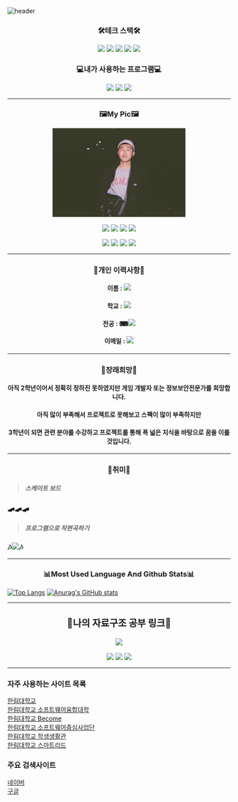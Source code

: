 
![header](https://capsule-render.vercel.app/api?text=Hyuk&nbsp;Jun&nbsp;Ji&animation=fadeIn&type=waving&height=300&width=1000&fontSize=100&color=gradient)
### <p align="center">🛠테크 스택🛠</p>  

<p align="center"><img src="https://img.shields.io/badge/C-A8B9CC?style=for-the-badge&logo=C&logoColor=white"/>
<img src="https://img.shields.io/badge/HTML5-E34F26?style=for-the-badge&logo=HTML5&logoColor=white"/>
<a href="https://www.python.org/"><img src="https://img.shields.io/badge/Python-3776AB?style=for-the-badge&logo=Python&logoColor=white"/></a>
<img src="https://img.shields.io/badge/C++-00599C?style=for-the-badge&logo=c%2B%2B&logoColor=white"/>
<a href="https://www.java.com/ko/"><img src="https://img.shields.io/badge/Java-007396?style=for-the-badge&logo=Java&logoColor=white"/></a></p> 

### <p align="center">💻내가 사용하는 프로그램💻</p> 
<p align="center"><a href="https://www.eclipse.org/"><img src="https://img.shields.io/badge/Eclipse-2C2255?style=for-the-badge&logo=Eclipse IDE&logoColor=white"/></a>
<a href="https://code.visualstudio.com/"><img src="https://img.shields.io/badge/Visual Studio Code-007ACC?style=for-the-badge&logo=Visual Studio Code&logoColor=white"/></a>
<img src="https://img.shields.io/badge/Linux-FCC624?style=for-the-badge&logo=Linux&logoColor=white"/></p> 

----------------------  

### <p align="center">🖼My Pic🖼</p>
<p align="center"><img src=mypic.jpg height=200 width=300></p>
<p align="center"><a href="https://www.instagram.com/eden_hyukjun/"><img src="https://img.shields.io/badge/Instagram-E4405F?style=for-the-badge&logo=Instagram&logoColor=white"/></a>
<a href="https://www.facebook.com/profile.php?id=100004091179797"><img src="https://img.shields.io/badge/Facebook-1877F2?style=for-the-badge&logo=Facebook&logoColor=white"/></a>
<a href="mailto:whrnjsrkdls@gmail.com"><img src="https://img.shields.io/badge/My&nbsp;Gmail-E6E6FA?style=for-the-badge&logo=Gmail&logoColor=EA4335"/></a>
<a href="https://github.com/HyukJunJi"><img src="https://img.shields.io/badge/My&nbsp;GitHub-black?style=for-the-badge&logo=GitHub&logoColor=white"/></a></p>
<p align="center"><img src="https://img.shields.io/github/watchers/HyukJunJi/RESUME?style=social"/></a>
<img src="https://img.shields.io/github/stars/HyukJunJi?style=social"/></a>
<img src="https://img.shields.io/github/followers/HyukJunJi?style=social"/></a>
<img src="https://img.shields.io/github/forks/HyukJunJi/RESUME?style=social"/></a></p>


---------
                 
### <p align="center">👦개인 이력사항👦</p>
#### <p align="center">이름 : <a href="https://github.com/HyukJunJi"><img src="https://img.shields.io/badge/지혁준-white?style=for-the-badge"/></a></p>
#### <p align="center">학교 : <a href="https://www.hallym.ac.kr/"><img src="https://img.shields.io/badge/한림대학교-white?style=for-the-badge"/></a></p>
#### <p align="center">전공 : ⌨<a href="https://sw.hallym.ac.kr/index.php?mp=2_3"><img src="https://img.shields.io/badge/콘텐츠 IT-white?style=for-the-badge"/></a></p>
#### <p align="center">이메일 : <a href="mailto:whrnjsrkdls@gmail.com"><img src="https://img.shields.io/badge/My&nbsp;Gmail-white?style=for-the-badge&logo=Gmail&logoColor=EA4335"/></a></p>
--------  
### <p align="center">🎈장래희망🎈</p>
#### <p align="center">아직 2학년이어서 정확히 정하진 못하였지만 게임 개발자 또는 정보보안전문가를 희망합니다. </p>
#### <p align="center">아직 많이 부족해서 프로젝트로 못해보고 스펙이 많이 부족하지만</p>
#### <p align="center">3학년이 되면 관련 분야를 수강하고 프로젝트를 통해 폭 넓은 지식을 바탕으로 꿈을 이룰 것입니다.</p>

-------  
### <p align="center">🎨취미🎨</p>
> ##### 스케이트 보드
### 🛹🛹🛹
> ##### 프로그램으로 작편곡하기
### 🎶<a href="https://soundcloud.com/yj-j-4/no-vocal-no-master-no-name"><img src="https://img.shields.io/badge/SoundCloud-FF3300?style=for-the-badge&logo=SoundCloud&logoColor=white"/></a>🎶


------------------------
### <p align="center">📊Most Used Language And Github Stats📊</p>
[![Top Langs](https://github-readme-stats.vercel.app/api/top-langs/?username=HyukJunJi)](https://github.com/anuraghazra/github-readme-stats)
[![Anurag's GitHub stats](https://github-readme-stats.vercel.app/api?username=HyukJunJi)](https://github.com/anuraghazra/github-readme-stats)

--------
## <p align="center">📖나의 자료구조 공부 링크📖</p>

<p align="center"><a href="https://www.github.com/HyukJunJi/data_struct/"><img src="https://img.shields.io/badge/같이 공부해요! 원하시면 fork!-2C2255?style=for-the-badge&logo=Eclipse IDE&logoColor=white"/></a></p>
<p align="center"><img src="https://img.shields.io/github/watchers/HyukJunJi/data_struct?style=social"/>
<img src="https://img.shields.io/github/forks/HyukJunJi/data_struct?style=social"/>
<img src="https://img.shields.io/github/stars/HyukJunJi/data_struct?style=social"/></p> 

-----------

### 자주 사용하는 사이트 목록
[한림대학교][hallym]  
[한림대학교 소프트웨어융합대학][hallymsw]  
[한림대학교 Become][hallymbecome]  
[한림대학교 소프트웨어중심사업단][hallymswCenter]  
[한림대학교 학생생활관][hallymdorm]  
[한림대학교 스마트리드][smartlead]  
### 주요 검색사이트
[네이버][naver]  
[구글][google]  

[smartlead]:https://smartlead.hallym.ac.kr/login.php
[hallymdorm]:https://dorm.hallym.ac.kr/dormitory/index.do
[hallymswCenter]:https://hlsw.hallym.ac.kr/
[hallymbecome]:http://become.hallym.ac.kr/login.jsp?prevurl=
[hallymsw]:https://sw.hallym.ac.kr
[eclipse]:https://www.eclipse.org
[google]:https://www.google.com
[naver]:https://www.naver.com
[hallym]:https://www.hallym.ac.kr

